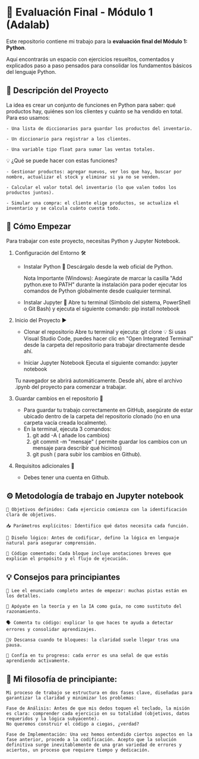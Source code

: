 # 📘 Evaluación Final - Módulo 1 (Adalab)

Este repositorio contiene mi trabajo para la **evaluación final del Módulo 1: Python**. 

Aquí encontrarás un espacio con ejercicios resueltos, comentados y explicados paso a paso pensados para consolidar los fundamentos básicos del lenguaje Python.

## 🚀 Descripción del Proyecto

La idea es crear un conjunto de funciones en Python para saber: qué productos hay, quiénes son los clientes y cuánto se ha vendido en total. Para eso usamos:

    - Una lista de diccionarios para guardar los productos del inventario.

    - Un diccionario para registrar a los clientes.

    - Una variable tipo float para sumar las ventas totales.

💡 ¿Qué se puede hacer con estas funciones?

    - Gestionar productos: agregar nuevos, ver los que hay, buscar por nombre, actualizar el stock y eliminar si ya no se venden.

    - Calcular el valor total del inventario (lo que valen todos los productos juntos).

    - Simular una compra: el cliente elige productos, se actualiza el inventario y se calcula cuánto cuesta todo.

## 🏁 Cómo Empezar

Para trabajar con este proyecto, necesitas Python y Jupyter Notebook.

1. Configuración del Entorno 🛠️

    - Instalar Python 🐍 Descárgalo desde la web oficial de Python.

        Nota Importante (Windows): Asegúrate de marcar la casilla "Add python.exe to PATH" durante la instalación para poder ejecutar los comandos de Python globalmente desde cualquier terminal.

    - Instalar Jupyter 📝 Abre tu terminal (Símbolo del sistema, PowerShell o Git Bash) y ejecuta el siguiente comando:
    pip install notebook

 2. Inicio del Proyecto ▶️

    - Clonar el repositorio Abre tu terminal y ejecuta:
    git clone <URL-del-repositorio> 💡 Si usas Visual Studio Code, puedes hacer clic en "Open Integrated Terminal" desde la carpeta del repositorio para trabajar directamente desde ahí.

    - Iniciar Jupyter Notebook Ejecuta el siguiente comando:
    jupyter notebook

    Tu navegador se abrirá automáticamente. Desde ahí, abre el archivo .ipynb del proyecto para comenzar a trabajar.

3. Guardar cambios en el repositorio 💾

    - Para guardar tu trabajo correctamente en GitHub, asegúrate de estar ubicado dentro de la carpeta del repositorio clonado (no en una carpeta vacía creada localmente). 
    - En la terminal, ejecuta 3 comandos: 
        1. git add -A ( añade los cambios)
        2. git commit -m "mensaje" ( permite guardar los cambios con un mensaje para describir qué hicimos)
        3. git push ( para subir los cambios en Github). 

4. Requisitos adicionales 🧩

    - Debes tener una cuenta en Github. 

## ⚙️ Metodología de trabajo en Jupyter notebook

    🎯 Objetivos definidos: Cada ejercicio comienza con la identificación clara de objetivos.

    📥 Parámetros explícitos: Identifico qué datos necesita cada función.

    🧠 Diseño lógico: Antes de codificar, defino la lógica en lenguaje natural para asegurar comprensión.

    💬 Código comentado: Cada bloque incluye anotaciones breves que explican el propósito y el flujo de ejecución.

## 💡 Consejos para principiantes

    📖 Lee el enunciado completo antes de empezar: muchas pistas están en los detalles.

    🧠 Apóyate en la teoría y en la IA como guía, no como sustituto del razonamiento.

    🗣️ Comenta tu código: explicar lo que haces te ayuda a detectar errores y consolidar aprendizajes.

    🧘‍♀️ Descansa cuando te bloquees: la claridad suele llegar tras una pausa.

    🌱 Confía en tu progreso: cada error es una señal de que estás aprendiendo activamente.

## 💪 Mi filosofía de principiante: 

    Mi proceso de trabajo se estructura en dos fases clave, diseñadas para garantizar la claridad y minimizar los problemas:

    Fase de Análisis: Antes de que mis dedos toquen el teclado, la misión es clara: comprender cada ejercicio en su totalidad (objetivos, datos requeridos y la lógica subyacente). 
    No queremos construir el código a ciegas, ¿verdad?

    Fase de Implementación: Una vez hemos entendido ciertos aspectos en la fase anterior, procedo a la codificación. Acepto que la solución definitiva surge inevitablemente de una gran variedad de errores y aciertos, un proceso que requiere tiempo y dedicación.
